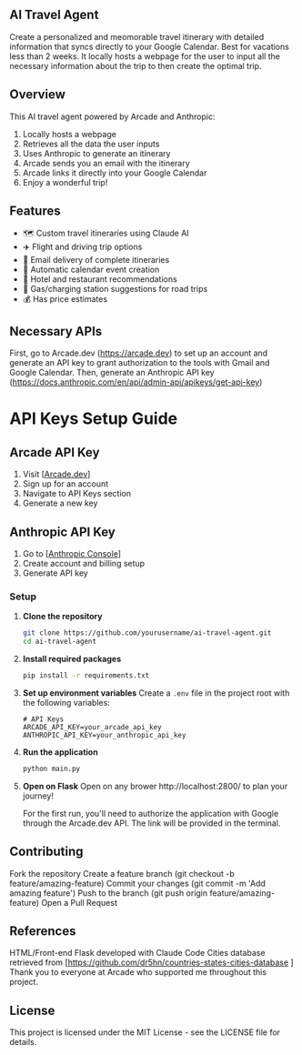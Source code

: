 ## AI Travel Agent
Create a personalized and meomorable travel itinerary with detailed information that syncs directly to your Google Calendar. Best for vacations less than 2 weeks. It locally hosts a webpage for the user to input all the necessary information about the trip to then create the optimal trip. 

## Overview
This AI travel agent powered by Arcade and Anthropic: 

1. Locally hosts a webpage
2. Retrieves all the data the user inputs
3. Uses Anthropic to generate an itinerary
4. Arcade sends you an email with the itinerary
5. Arcade links it directly into your Google Calendar
6. Enjoy a wonderful trip!

## Features
- 🗺️ Custom travel itineraries using Claude AI
- ✈️ Flight and driving trip options  
- 📧 Email delivery of complete itineraries
- 📅 Automatic calendar event creation
- 🏨 Hotel and restaurant recommendations
- 🚗 Gas/charging station suggestions for road trips
- 💰 Has price estimates

## Necessary APIs
First, go to Arcade.dev (https://arcade.dev) to set up an account and generate an API key to grant authorization to the tools with Gmail and Google Calendar. 
Then, generate an Anthropic API key (https://docs.anthropic.com/en/api/admin-api/apikeys/get-api-key)

# API Keys Setup Guide

## Arcade API Key
1. Visit [[Arcade.dev](https://arcade.dev)]
2. Sign up for an account
3. Navigate to API Keys section
4. Generate a new key

## Anthropic API Key
1. Go to [[Anthropic Console](https://docs.anthropic.com/en/api/admin-api/apikeys/get-api-key)]
2. Create account and billing setup
3. Generate API key

### Setup

1. **Clone the repository**
   ```bash
   git clone https://github.com/yourusername/ai-travel-agent.git
   cd ai-travel-agent


   ```

2. **Install required packages**
   ```bash
   pip install -r requirements.txt
   ```

3. **Set up environment variables**
   Create a `.env` file in the project root with the following variables:
   ```
   # API Keys
   ARCADE_API_KEY=your_arcade_api_key
   ANTHROPIC_API_KEY=your_anthropic_api_key
   
   ```

4. **Run the application**
   ```bash
   python main.py
   ```

5. **Open on Flask**
  Open on any brower http://localhost:2800/ to plan your journey!

   For the first run, you'll need to authorize the application with Google through the Arcade.dev API. The link will be provided in the terminal.


## Contributing

Fork the repository
Create a feature branch (git checkout -b feature/amazing-feature)
Commit your changes (git commit -m 'Add amazing feature')
Push to the branch (git push origin feature/amazing-feature)
Open a Pull Request

## References

HTML/Front-end Flask developed with Claude Code
Cities database retrieved from [https://github.com/dr5hn/countries-states-cities-database
]
Thank you to everyone at Arcade who supported me throughout this project. 

## License
This project is licensed under the MIT License - see the LICENSE file for details.

